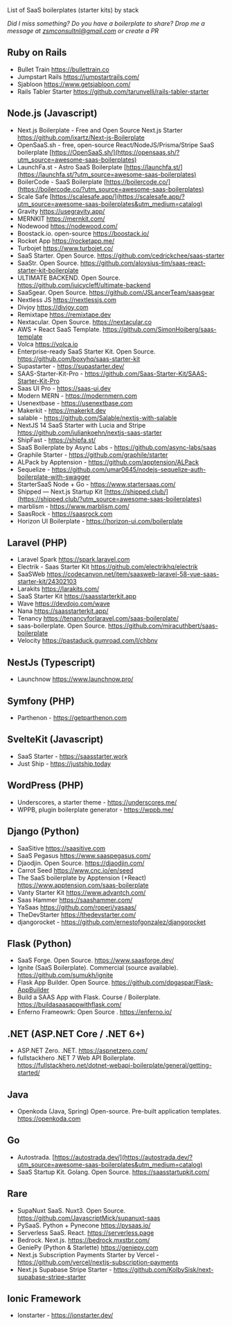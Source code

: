List of SaaS boilerplates (starter kits) by stack

*Did I miss something? Do you have a boilerplate to share? Drop me a message at zsmconsultnl@gmail.com or create a PR*

## Ruby on Rails

- Bullet Train https://bullettrain.co
- Jumpstart Rails https://jumpstartrails.com/
- Sjabloon https://www.getsjabloon.com/
- Rails Tabler Starter https://github.com/tarunvelli/rails-tabler-starter


## Node.js (Javascript)

- Next.js Boilerplate - Free and Open Source Next.js Starter https://github.com/ixartz/Next-js-Boilerplate
- OpenSaaS.sh - free, open-source React/NodeJS/Prisma/Stripe SaaS boilerplate [https://OpenSaaS.sh/](https://opensaas.sh/?utm_source=awesome-saas-boilerplates)
- LaunchFa.st - Astro SaaS Boilerplate [https://launchfa.st/](https://launchfa.st/?utm_source=awesome-saas-boilerplates)
- BoilerCode - SaaS Boilerplate [https://boilercode.co/](https://boilercode.co/?utm_source=awesome-saas-boilerplates)
- Scale Safe [https://scalesafe.app/](https://scalesafe.app/?utm_source=awesome-saas-boilerplates&utm_medium=catalog)
- Gravity https://usegravity.app/
- MERNKIT https://mernkit.com/
- Nodewood https://nodewood.com/
- Boostack.io. open-source https://boostack.io/
- Rocket App https://rocketapp.me/
- Turbojet https://www.turbojet.co/
- SaaS Starter. Open Source. https://github.com/cedrickchee/saas-starter
- SaaStr. Open Source. https://github.com/aloysius-tim/saas-react-starter-kit-boilerplate
- ULTIMATE BACKEND. Open Source. https://github.com/juicycleff/ultimate-backend
- SaaSgear. Open Source. https://github.com/JSLancerTeam/saasgear
- Nextless JS https://nextlessjs.com
- Divjoy https://divjoy.com
- Remixtape https://remixtape.dev
- Nextacular. Open Source. https://nextacular.co
- AWS + React SaaS Template. https://github.com/SimonHoiberg/saas-template
- Volca https://volca.io
- Enterprise-ready SaaS Starter Kit. Open Source. https://github.com/boxyhq/saas-starter-kit
- Supastarter - https://supastarter.dev/
- SAAS-Starter-Kit-Pro - https://github.com/Saas-Starter-Kit/SAAS-Starter-Kit-Pro
- Saas UI Pro - https://saas-ui.dev
- Modern MERN - https://modernmern.com
- Usenextbase -  https://usenextbase.com
- Makerkit - https://makerkit.dev
- salable - https://github.com/Salable/nextjs-with-salable
- NextJS 14 SaaS Starter with Lucia and Stripe  https://github.com/juliankoehn/nextjs-saas-starter
- ShipFast - https://shipfa.st/
- SaaS Boilerplate by Async Labs - https://github.com/async-labs/saas
- Graphile Starter - https://github.com/graphile/starter
- ALPack by Apptension - https://github.com/apptension/ALPack
- Sequelize - https://github.com/umar0645/nodejs-sequelize-auth-boilerplate-with-swagger
- StarterSaaS Node + Go - https://www.startersaas.com/
- Shipped — Next.js Startup Kit [https://shipped.club/](https://shipped.club/?utm_source=awesome-saas-boilerplates)
- marblism - https://www.marblism.com/
- SaasRock - https://saasrock.com
- Horizon UI Boilerplate - https://horizon-ui.com/boilerplate

## Laravel (PHP)

- Laravel Spark https://spark.laravel.com
- Electrik - Saas Starter Kit https://github.com/electrikhq/electrik
- SaaSWeb https://codecanyon.net/item/saasweb-laravel-58-vue-saas-starter-kit/24302103
- Larakits https://larakits.com/
- SaaS Starter Kit https://saasstarterkit.app
- Wave https://devdojo.com/wave
- Nana https://saasstarterkit.app/
- Tenancy https://tenancyforlaravel.com/saas-boilerplate/
- saas-boilerplate. Open Source. https://github.com/miracuthbert/saas-boilerplate
- Velocity https://pastaduck.gumroad.com/l/chbnv

## NestJs (Typescript)

- Launchnow https://www.launchnow.pro/

## Symfony (PHP)

- Parthenon - https://getparthenon.com

## SvelteKit (Javascript)

- SaaS Starter - https://saasstarter.work
- Just Ship - https://justship.today

## WordPress (PHP)

- Underscores, a starter theme - https://underscores.me/
- WPPB, plugin boilerplate generator - https://wppb.me/


## Django (Python)

- SaaSitive https://saasitive.com
- SaaS Pegasus https://www.saaspegasus.com/
- Djaodjin. Open Source. https://djaodjin.com/
- Carrot Seed https://www.cnc.io/en/seed
- The SaaS boilerplate by Apptension (+React) https://www.apptension.com/saas-boilerplate
- Vanty Starter Kit https://www.advantch.com/
- Saas Hammer https://saashammer.com/
- YaSaas https://github.com/roperi/yasaas/
- TheDevStarter https://thedevstarter.com/
- djangorocket - https://github.com/ernestofgonzalez/djangorocket

## Flask (Python)

- SaaS Forge. Open Source. https://www.saasforge.dev/
- Ignite (SaaS Boilerplate). Commercial (source available). https://github.com/sumukh/ignite
- Flask App Builder. Open Source. https://github.com/dpgaspar/Flask-AppBuilder
- Build a SAAS App with Flask. Course / Boilerplate. https://buildasaasappwithflask.com/
- Enferno Frameowrk: Open Source . https://enferno.io/

## .NET (ASP.NET Core / .NET 6+)

- ASP.NET Zero. .NET. https://aspnetzero.com/
- fullstackhero .NET 7 Web API Boilerplate. https://fullstackhero.net/dotnet-webapi-boilerplate/general/getting-started/

## Java

- Openkoda (Java, Spring) Open-source. Pre-built application templates. https://openkoda.com

## Go

- Autostrada. [https://autostrada.dev/](https://autostrada.dev/?utm_source=awesome-saas-boilerplates&utm_medium=catalog)
- SaaS Startup Kit. Golang. Open Source. https://saasstartupkit.com/

## Rare
- SupaNuxt SaaS. Nuxt3. Open Source. https://github.com/JavascriptMick/supanuxt-saas
- PySaaS. Python + Pynecone https://pysaas.io/
- Serverless SaaS. React. https://serverless.page
- Bedrock. Next.js. https://bedrock.mxstbr.com/
- GeniePy (Python & Starlette) https://geniepy.com
- Next.js Subscription Payments Starter by Vercel - https://github.com/vercel/nextjs-subscription-payments
- Next.js Supabase Stripe Starter - https://github.com/KolbySisk/next-supabase-stripe-starter

## Ionic Framework

- Ionstarter - https://ionstarter.dev/
